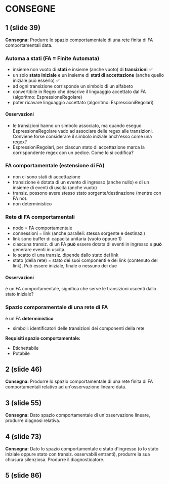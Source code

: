# CONSEGNE
## 1 (slide 39) 
**Consegna:** Produrre lo spazio comportamentale di una rete finita di FA comportamentali data.

### Automa a stati (FA = Finite Automata)
- insieme non vuoto di **stati** e insieme (anche vuoto) di **transizioni** ✅
- un solo **stato iniziale** e un insieme di **stati di accettazione** (anche quello iniziale può esserlo) ✅
- ad ogni transizione corrisponde un simbolo di un alfabeto 
- convertibile in Regex che descrive il linguaggio accettato dal FA (algoritmo: EspressioneRegolare)  
- poter ricavare linguaggio accettato (algoritmo: EspressioniRegolari)  

#### Osservazioni
- le transizioni hanno un simbolo associato, ma quando eseguo EspressioneRegolare
vado ad associare delle regex alle transizioni. Conviene forse considerare il
simbolo iniziale anch'esso come una regex?
- EspressioniRegolari, per ciascun stato di accettazione marca la corrispondente
regex con un pedice. Come lo si codifica?

### FA comportamentale (estensione di FA)
- non ci sono stati di accettazione
- transizione è dotata di un evento di ingresso (anche nullo) e di un insieme di eventi di uscita (anche vuoto)
- transiz. possono avere stesso stato sorgente/destinazione (mentre con FA no).
- non deterministico

### Rete di FA comportamentali
- nodo = FA comportamentale
- connessioni = link (anche paralleli: stessa sorgente e destinaz.)
- link sono buffer di capacità unitaria (vuoto oppure 1)
- ciascuna transiz. di un FA **può** essere dotata di eventi in ingresso
e **può** generare eventi in uscita. 
- lo scatto di una transiz. dipende dallo stato dei link
- stato (della rete) = stato dei suoi componenti e dei link (contenuto del link). Può essere iniziale, finale o nessuno dei due

#### Osservazioni
 è un FA comportamentale, significa che serve le transizioni uscenti dallo stato iniziale?

### Spazio comporamentale di una rete di FA
è un FA **deterministico**
- simboli: identificatori delle transizioni dei componenti della rete

**Requisiti spazio comportamentale:**
- Etichettabile  
- Potabile  



## 2 (slide 46)
**Consegna:** Produrre lo spazio comportamentale di una rete finita di FA comportamentali relativo ad un'osservazione lineare data.

## 3 (slide 55)
**Consegna:** Dato spazio comportamentale di un'osservazione lineare, produrre diagnosi relativa.

## 4 (slide 73)
**Consegna:** Dato lo spazio comportamentale e stato d'ingresso (o lo stato iniziale oppure stato con transiz. osservabili
entranti),  produrre la sua chiusura silenziosa.
Produrre il diagnosticatore.

## 5 (slide 86)